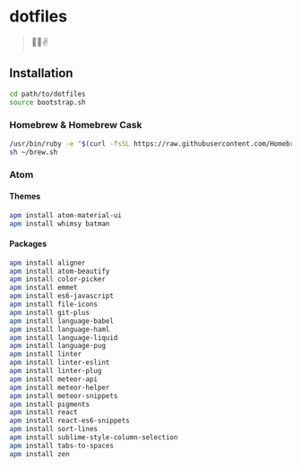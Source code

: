# dotfiles

> 👊💥✌️

## Installation

```bash
cd path/to/dotfiles
source bootstrap.sh
``` 

### Homebrew & Homebrew Cask

```bash
/usr/bin/ruby -e "$(curl -fsSL https://raw.githubusercontent.com/Homebrew/install/master/install)"
sh ~/brew.sh
```

### Atom

#### Themes

```bash
apm install atom-material-ui
apm install whimsy batman
```

#### Packages

```bash
apm install aligner
apm install atom-beautify
apm install color-picker
apm install emmet
apm install es6-javascript
apm install file-icons
apm install git-plus
apm install language-babel
apm install language-haml
apm install language-liquid
apm install language-pug
apm install linter
apm install linter-eslint
apm install linter-plug
apm install meteor-api
apm install meteor-helper
apm install meteor-snippets
apm install pigments
apm install react
apm install react-es6-snippets
apm install sort-lines
apm install sublime-style-column-selection
apm install tabs-to-spaces
apm install zen
```
